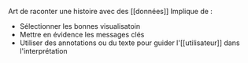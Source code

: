 Art de raconter une histoire avec des [[données]] 
Implique de : 
- Sélectionner les bonnes visualisatoin
- Mettre en évidence les messages clés
- Utiliser des annotations ou du texte pour guider l'[[utilisateur]] dans l'interprétation